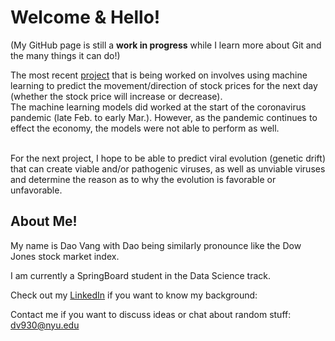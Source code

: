 # Welcome & Hello!

(My GitHub page is still a **work in progress** while I learn more about Git and the many things it can do!)

The most recent [project](https://github.com/dao-v/Stock_Predictions) that is being worked on involves using machine learning to predict the movement/direction of stock prices for the next day (whether the stock price will increase or decrease). <br>
The machine learning models did worked at the start of the coronavirus pandemic (late Feb. to early Mar.). However, as the pandemic continues to effect the economy, the models were not able to perform as well. <br><br>


For the next project, I hope to be able to predict viral evolution (genetic drift) that can create viable and/or pathogenic viruses, as well as unviable viruses and determine the reason as to why the evolution is favorable or unfavorable.


## About Me!

My name is Dao Vang with Dao being similarly pronounce like the Dow Jones stock market index.

I am currently a SpringBoard student in the Data Science track.

Check out my [LinkedIn](https://www.linkedin.com/in/daovang) if you want to know my background:


Contact me if you want to discuss ideas or chat about random stuff:<br>
dv930@nyu.edu
